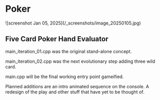 # Poker

![screenshot Jan 05, 2025]{/_screenshots/image_20250105.jpg)

## Five Card Poker Hand Evaluator

main_iteration_01.cpp was the original stand-alone concept.

main_iteration_02.cpp was the next evolutionary step adding three wild card.

main.cpp will be the final working entry point gameified.

Planned additions are an intro animated sequence on the console.
A redesign of the play and other stuff that have yet to be thought of.

